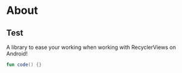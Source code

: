 # About

## Test

A library to ease your working when working with RecyclerViews on Android!

```kotlin
fun code() {}
```